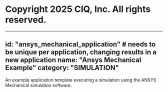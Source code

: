# Copyright 2025 CIQ, Inc. All rights reserved.
---
id: "ansys_mechanical_application" # needs to be **unique** per application, changing results in a new application
name: "Ansys Mechanical Example"
category: "SIMULATION"
---
An example application template executing a simulation using the ANSYS Mechanical simulation software.

